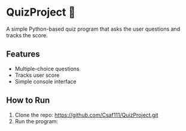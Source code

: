 # QuizProject 🎯

A simple Python-based quiz program that asks the user questions and tracks the score.

## Features
- Multiple-choice questions
- Tracks user score
- Simple console interface

## How to Run
1. Clone the repo:
https://github.com/Csaf111/QuizProject.git
2. Run the program:

